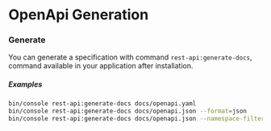 # OpenApi Generation

### Generate
You can generate a specification with command `rest-api:generate-docs`, command available in your application after installation.

##### Examples
```bash
bin/console rest-api:generate-docs docs/openapi.yaml
bin/console rest-api:generate-docs docs/openapi.json --format=json
bin/console rest-api:generate-docs docs/openapi.json --namespace-filter=PublicApp
```
